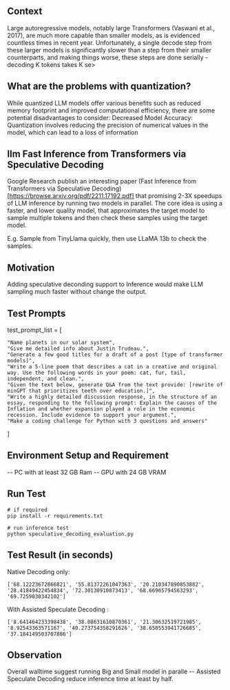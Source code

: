 ## Context
Large autoregressive models, notably large Transformers (Vaswani et al., 2017), are much more capable than smaller models, as is evidenced countless times in recent year.
Unfortunately, a single decode step from these larger models is significantly slower than a step from their smaller counterparts, and making things worse, these steps are done serially - decoding K tokens takes K se>

## What are the problems with quantization?
While quantized LLM models offer various benefits such as reduced memory footprint and improved computational efficiency, there are some potential disadvantages to consider: Decreased Model Accuracy: Quantization involves reducing the precision of numerical values in the model, which can lead to a loss of information

## llm Fast Inference from Transformers via Speculative Decoding
Google Research publish an interesting paper (Fast Inference from Transformers via Speculative Decoding)[https://browse.arxiv.org/pdf/2211.17192.pdf] that promising 2-3X speedups of LLM inference by running two models in parallel. The core idea is using a faster, and lower quality model, that approximates the target model to sample multiple tokens and then check these samples using the target model.  

E.g. Sample from TinyLlama quickly, then use LLaMA 13b to check the samples.

## Motivation
Adding speculative deconding support to Inference would make LLM sampling much faster without change the output.

## Test Prompts
test_prompt_list = [
```
"Name planets in our solar system",        
"Give me detailed info about Justin Trudeau.",                 
"Generate a few good titles for a draft of a post [type of transformer models]",
"Write a 5-line poem that describes a cat in a creative and original way. Use the following words in your poem: cat, fur, tail, independent, and clean.",
"Given the text below, generate Q&A from the text provide: [rewrite of minGPT that prioritizes teeth over education.]",
"Write a highly detailed discussion response, in the structure of an essay, responding to the following prompt: Explain the causes of the Inflation and whether expansion played a role in the economic recession. Include evidence to support your argument.",
"Make a coding challenge for Python with 3 questions and answers"
```
]

## Environment Setup and Requirement 
-- PC with at least 32 GB Ram
-- GPU with 24 GB VRAM

## Run Test 
```
# if required
pip install -r requirements.txt

# run inference test
python speculative_decoding_evaluation.py
```

## Test Result (in seconds)
Native Decoding only:
```
['68.12223672866821', '55.81372261047363', '20.210347890853882', '28.41849422454834', '72.30130910873413', '68.66965794563293', '69.7259030342102']
```
With Assisted Speculate Decoding :
```
['8.641464233398438', '38.08631610870361', '21.30632519721985', '8.92543363571167', '40.273754358291626', '38.650553941726685', '37.184149503707886']
```
## Observation 
Overall walltime suggest running Big and Small model in paralle -- Assisted Speculate Decoding reduce inference time at least by half.

